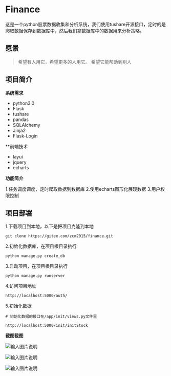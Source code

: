 
# Finance
这是一个python股票数据收集和分析系统，我们使用tushare开源接口，定时的是爬取数据保存到数据库中，然后我们拿数据库中的数据用来分析策略。


## 愿景

> 希望有人用它，希望更多的人用它。
> 希望它能帮助到别人


## 项目简介

**系统需求**
- python3.0
- Flask
- tushare
- pandas
- SQLAlchemy
- Jinja2
- Flask-Login

**前端技术

- layui
- jquery
- echarts

**功能简介**

1.任务调度调度，定时爬取数据到数据库
2.使用echarts图形化展现数据
3.用户权限控制


## 项目部署

1.下载项目到本地，以下是把项目克隆到本地

```code
git clone https://gitee.com/zcm2015/finance.git
```

2.初始化数据库，在项目根目录执行

```code
python manage.py create_db
```

3.启动项目，在项目根目录执行

```code
python manage.py runserver
```

4.访问项目地址

```
http://localhost:5000/auth/
```

5.初始化数据

```code
# 初始化数据的接口在/app/init/views.py文件里

http://localhost:5000/init/initStock
```



**截图截图**

![输入图片说明](https://gitee.com/uploads/images/2018/0328/214522_603d37e5_387233.png "股票列表.PNG")

![输入图片说明](https://gitee.com/uploads/images/2018/0328/214743_c6fb8a91_387233.png "业绩报告.PNG")

![输入图片说明](https://gitee.com/uploads/images/2018/0328/214751_5708ce0d_387233.png "盈利能力.PNG")

